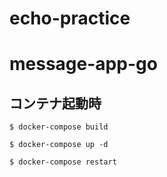 # echo-practice
# message-app-go
## コンテナ起動時
```
$ docker-compose build

$ docker-compose up -d

$ docker-compose restart
```
